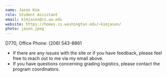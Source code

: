 ```yaml
---
name: Jason Kim
role: Student Assistant
email: kimjason@cs.uw.edu
website: https://homes.cs.washington.edu/~kimjason/
photo: jason.jpeg
---
```

D770, Office Phone: (206) 543-8861

- If there are any issues with the site or if you have feedback, please feel free to reach out to me via my email above.
- If you have questions concerning grading logistics, please contact the program coordinators.